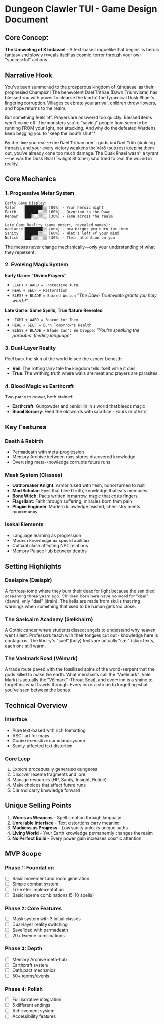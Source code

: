 # Dungeon Clawler TUI - Game Design Document

## Core Concept
**The Unraveling of Kándavael** - A text-based roguelike that begins as heroic fantasy and slowly reveals itself as cosmic horror through your own "successful" actions.

## Narrative Hook
You've been summoned to the prosperous kingdom of Kándavael as their prophesied Champion! The benevolent Dael Tríthae (Dawn Triumvirate) has blessed you with power to cleanse the land of the tyrannical Dusk Rhael's lingering corruption. Villages celebrate your arrival, children throw flowers, and hope returns to the realm.

But something feels off. Prayers are answered too quickly. Blessed items won't come off. The monsters you're "saving" people from seem to be running FROM your light, not attacking. And why do the defeated Wardens keep begging you to "keep the mouth shut"?

By the time you realize the Dael Tríthae aren't gods but Dæl Trith (draining throats), and your every victory weakens the Vârð (sutures) keeping them out, you've already done too much damage. The Dusk Rhael wasn't a tyrant—he was the Dûšk Rhal (Twilight Stitcher) who tried to seal the wound in reality.

## Core Mechanics

### 1. Progressive Meter System
```
Early Game Display:
Valor    ████████░░ [80%] - Your heroic might
Faith    ██████░░░░ [60%] - Devotion to the Dawn
Renown   ███░░░░░░░ [30%] - Fame across the realm

Late Game Reality (same meters, revealed names):
Radiance ████████░░ [80%] - How bright you burn for Them
Sanity   ██████░░░░ [60%] - What's left of your mind
Notice   ███░░░░░░░ [30%] - Their attention on you
```
The meters never change mechanically—only your understanding of what they represent.

### 2. Evolving Magic System

**Early Game: "Divine Prayers"**
- `LIGHT + WARD = Protective Aura`
- `HEAL + SELF = Restoration`
- `BLESS + BLADE = Sacred Weapon`
*"The Dawn Triumvirate grants you holy words!"*

**Late Game: Same Spells, True Nature Revealed**
- `LIGHT + WARD = Beacon for Them`
- `HEAL + SELF = Burn Tomorrow's Health`
- `BLESS + BLADE = Blade Can't Be Dropped`
*"You're speaking the parasites' feeding language"*

### 3. Dual-Layer Reality
Peel back the skin of the world to see the cancer beneath:
- **Veil**: The rotting fairy tale the kingdom tells itself while it dies
- **True**: The writhing truth where walls are meat and prayers are parasites

### 4. Blood Magic vs Earthcraft
Two paths to power, both stained:
- **Earthcraft**: Gunpowder and penicillin in a world that bleeds magic
- **Blood Sorcery**: Feed the old words with sacrifice - yours or others'

## Key Features

### Death & Rebirth
- Permadeath with meta-progression
- Memory Archive between runs stores discovered knowledge
- Overusing meta-knowledge corrupts future runs

### Mask System (Classes)
- **Oathbreaker Knight**: Armor fused with flesh, honor turned to rust
- **Mad Scholar**: Eyes that bleed truth, knowledge that eats memories  
- **Bone Witch**: Pacts written in marrow, magic that costs fingers
- **Flagellant**: Faith through suffering, miracles born from pain
- **Plague Engineer**: Modern knowledge twisted, chemistry meets necromancy

### Isekai Elements
- Language learning as progression
- Modern knowledge as special abilities
- Cultural clash affecting NPC relations
- Memory Palace hub between deaths

## Setting Highlights

### Daelspire (Dælspîr)
A fortress-tomb where they burn their dead for light because the sun died screaming three years ago. Children born here have no word for "dael" (dawn), only "dæl" (drain). The bells are made from skulls that ring warnings when something that used to be human gets too close.

### The Saelcairn Academy (Sælkhairn)
A Gothic cancer where students dissect angels to understand why heaven went silent. Professors teach with their tongues cut out - knowledge here is contagious. The library's "sael" (holy) texts are actually "sæl" (skin) texts, each one still warm.

### The Vaelmark Road (Vêlmark)
A trade route paved with the fossilized spine of the world-serpent that the gods killed to make the earth. What merchants call the "Vaelmark" (Vale Mark) is actually the "Vêlmark" (Throat Scar), and every inn is a shrine to forgetting what travels through. Every inn is a shrine to forgetting what you've seen between the bones.

## Technical Overview

### Interface
- Pure text-based with rich formatting
- ASCII art for maps
- Context-sensitive command system
- Sanity-affected text distortion

### Core Loop
1. Explore procedurally generated dungeons
2. Discover lexeme fragments and lore
3. Manage resources (HP, Sanity, Insight, Notice)
4. Make choices that affect future runs
5. Die and carry knowledge forward

## Unique Selling Points

1. **Words as Weapons** - Spell creation through language
2. **Unreliable Interface** - Text distortions carry meaning
3. **Madness as Progress** - Low sanity unlocks unique paths
4. **Living World** - Your Earth knowledge permanently changes the realm
5. **No Perfect Build** - Every power gain increases cosmic attention

## MVP Scope

### Phase 1: Foundation
- [ ] Basic movement and room generation
- [ ] Simple combat system
- [ ] Tri-meter implementation
- [ ] Basic lexeme combinations (5-10 spells)

### Phase 2: Core Features
- [ ] Mask system with 3 initial classes
- [ ] Dual-layer reality switching
- [ ] Save/load with permadeath
- [ ] 20+ lexeme combinations

### Phase 3: Depth
- [ ] Memory Archive meta-hub
- [ ] Earthcraft system
- [ ] Oath/pact mechanics
- [ ] 50+ rooms/events

### Phase 4: Polish
- [ ] Full narrative integration
- [ ] 5 different endings
- [ ] Achievement system
- [ ] Accessibility features
